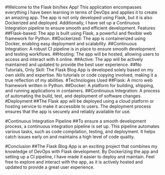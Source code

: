#Welcome to the Flask bin/hex App! This application encompasses everything I have been learning in terms of DevOps and applies it to create an amazing app. The app is not only developed using Flask, but it is also Dockerized and deployed. Additionally, I have set up a Continuous Integration pipeline to ensure smooth and efficient development.
Features
##Flask-based: The app is built using Flask, a powerful and flexible web framework for Python.
##Dockerized: The app is containerized using Docker, enabling easy deployment and scalability.
##Continuous Integration: A robust CI pipeline is in place to ensure smooth development and testing workflows.
##Hosting: The app will be hosted, allowing users to access and interact with it online.
##Active: The app will be actively maintained and updated to provide the best user experience.
##No Tutorials, Only Skill: The Flask Blog App is developed solely based on my own skills and expertise. No tutorials or code copying involved, making it a true reflection of my abilities.
#Technologies Used
##Flask: A micro web framework written in Python.
##Docker: A platform for building, shipping, and running applications in containers.
##Continuous Integration: A process of automating the build, test, and deployment of software changes.
#Deployment
##The Flask app will be deployed using a cloud platform or hosting service to make it accessible to users. The deployment process ensures that the app is securely and reliably available for use.

#Continuous Integration Pipeline
##To ensure a smooth development process, a continuous integration pipeline is set up. This pipeline automates various tasks, such as code compilation, testing, and deployment. It helps catch issues early on and maintains a high level of code quality.

#Conclusion
##The Flask Blog App is an exciting project that combines my knowledge of DevOps with Flask development. By Dockerizing the app and setting up a CI pipeline, I have made it easier to deploy and maintain. Feel free to explore and interact with the app, as it is actively hosted and updated to provide a great user experience.
